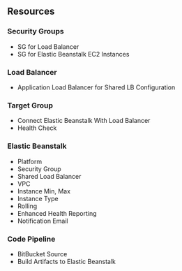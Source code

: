 ## Resources

### Security Groups
- SG for Load Balancer
- SG for Elastic Beanstalk EC2 Instances

### Load Balancer
- Application Load Balancer for Shared LB Configuration

### Target Group
- Connect Elastic Beanstalk With Load Balancer
- Health Check

### Elastic Beanstalk
- Platform
- Security Group
- Shared Load Balancer
- VPC 
- Instance Min, Max
- Instance Type
- Rolling
- Enhanced Health Reporting
- Notification Email

### Code Pipeline
- BitBucket Source
- Build Artifacts to Elastic Beanstalk